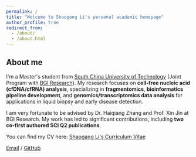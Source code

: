 ```yaml
---
permalink: /
title: "Welcome to Shaogang Li's personal academic homepage"
author_profile: true
redirect_from: 
  - /about/
  - /about.html
---
```

## About me

I'm a Master's student from [South China University of Technology](https://www.scut.edu.cn/en/) (Joint Program with [BGI Research](https://en.genomics.cn/)). My research focuses on **cell-free nucleic acid (cfDNA/cfRNA) analysis**, specializing in **fragmentomics**, **bioinformatics pipeline development**, and **genomics/transcriptomics data analysis** for applications in liquid biopsy and early disease detection.

I am very fortunate to be advised by Dr. Haiqiang Zhang and Prof. Xin Jin at BGI Research. My work has led to significant contributions, including **two co-first authored SCI Q2 publications**.

You can find my CV here: [Shaogang Li's Curriculum Vitae](https://alfredlsg.github.io/ShaogangLi/files/ShaogangLi-CV-2025.pdf)

[Email](mailto:li.shaogang97@gmail.com) / [GitHub](https://alfredlsg.github.io/Shaogang.Li/) 
